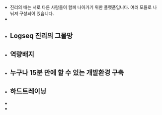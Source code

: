 - 진리의 배는 서로 다른 사람들이 함께 나아가기 위한 플랫폼입니다. 여러 모듈로 나눠져 구성되어 있습니다.
-
- ## Logseq 진리의 그물망
- ## 역량배지
- ## 누구나 15분 만에 할 수 있는 개발환경 구축
- ## 하드트레이닝
-
-